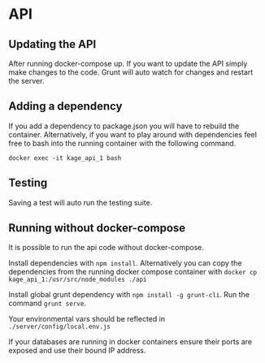 # API

## Updating the API
After running docker-compose up. If you want to update the API simply make changes
to the code. Grunt will auto watch for changes and restart the server.

## Adding a dependency
If you add a dependency to package.json you will have to rebuild the container.
Alternatively, if you want to play around with dependencies feel free to
bash into the running container with the following command.

`docker exec -it kage_api_1 bash`

## Testing
Saving a test will auto run the testing suite.

## Running without docker-compose
It is possible to run the api code without docker-compose.

Install dependencies with `npm install`.
Alternatively you can copy the dependencies from the running docker compose container with
`docker cp kage_api_1:/usr/src/node_modules ./api`

Install global grunt dependency with `npm install -g grunt-cli`.
Run the command `grunt serve`.

Your environmental vars should be reflected in `./server/config/local.env.js`

If your databases are running in docker containers ensure their ports are
exposed and use their bound IP address.

